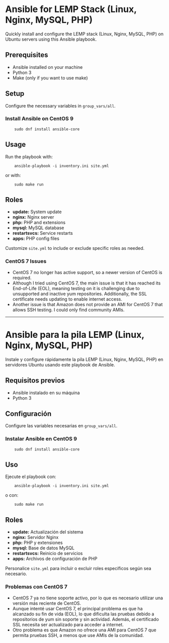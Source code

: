 Ansible for LEMP Stack (Linux, Nginx, MySQL, PHP)
=================================================

Quickly install and configure the LEMP stack (Linux, Nginx, MySQL, PHP) on Ubuntu servers using this Ansible playbook.

Prerequisites
-------------

*   Ansible installed on your machine
*   Python 3
*   Make (only if you want to use make)

Setup
-----

Configure the necessary variables in `group_vars/all`.

### Install Ansible on CentOS 9

        sudo dnf install ansible-core
    

Usage
-----

Run the playbook with:

        ansible-playbook -i inventory.ini site.yml
    

or with:

        sudo make run
    

Roles
-----

*   **update:** System update
*   **nginx:** Nginx server
*   **php:** PHP and extensions
*   **mysql:** MySQL database
*   **restartsvcs:** Service restarts
*   **apps:** PHP config files

Customize `site.yml` to include or exclude specific roles as needed.

### CentOS 7 Issues

*   CentOS 7 no longer has active support, so a newer version of CentOS is required.
*   Although I tried using CentOS 7, the main issue is that it has reached its End-of-Life (EOL), meaning testing on it is challenging due to unsupported and inactive yum repositories. Additionally, the SSL certificate needs updating to enable internet access.
*   Another issue is that Amazon does not provide an AMI for CentOS 7 that allows SSH testing. I could only find community AMIs.

* * *

Ansible para la pila LEMP (Linux, Nginx, MySQL, PHP)
====================================================

Instale y configure rápidamente la pila LEMP (Linux, Nginx, MySQL, PHP) en servidores Ubuntu usando este playbook de Ansible.

Requisitos previos
------------------

*   Ansible instalado en su máquina
*   Python 3

Configuración
-------------

Configure las variables necesarias en `group_vars/all`.

### Instalar Ansible en CentOS 9

        sudo dnf install ansible-core
    

Uso
---

Ejecute el playbook con:

        ansible-playbook -i inventory.ini site.yml
    

o con:

        sudo make run
    

Roles
-----

*   **update:** Actualización del sistema
*   **nginx:** Servidor Nginx
*   **php:** PHP y extensiones
*   **mysql:** Base de datos MySQL
*   **restartsvcs:** Reinicio de servicios
*   **apps:** Archivos de configuración de PHP

Personalice `site.yml` para incluir o excluir roles específicos según sea necesario.

### Problemas con CentOS 7

*   CentOS 7 ya no tiene soporte activo, por lo que es necesario utilizar una versión más reciente de CentOS.
*   Aunque intenté usar CentOS 7, el principal problema es que ha alcanzado su fin de vida (EOL), lo que dificulta las pruebas debido a repositorios de yum sin soporte y sin actividad. Además, el certificado SSL necesita ser actualizado para acceder a internet.
*   Otro problema es que Amazon no ofrece una AMI para CentOS 7 que permita pruebas SSH, a menos que use AMIs de la comunidad.